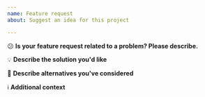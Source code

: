 ```yaml
---
name: Feature request
about: Suggest an idea for this project

---
```


:confused: **Is your feature request related to a problem? Please describe.**
<!-- A clear and concise description of what the problem is. Ex. I'm always frustrated when [...] -->

:bulb: **Describe the solution you'd like**
<!-- A clear and concise description of what you want to happen. -->

:thought_balloon: **Describe alternatives you've considered**
<!-- A clear and concise description of any alternative solutions or features you've considered. -->

:information_source: **Additional context**
<!-- Add any other context or screenshots about the feature request here. -->

